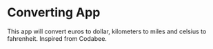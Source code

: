 # Converting App

This app will convert euros to dollar, kilometers to miles and celsius to fahrenheit. Inspired from Codabee. 



